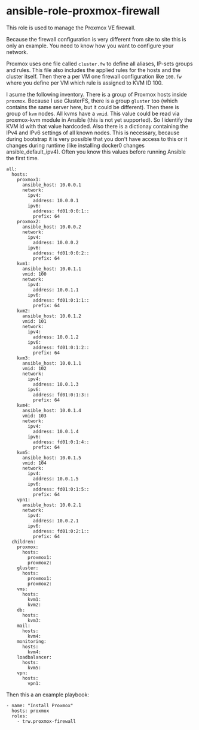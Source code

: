 # ansible-role-proxmox-firewall

This role is used to manage the Proxmox VE firewall.

Because the firewall configuration is very different from site to site this is only an example. You need to know how you want to configure your network.

Proxmox uses one file called `cluster.fw` to define all aliases, IP-sets groups and rules. This file also includes the applied rules for the hosts and the cluster itself. 
Then there a per VM one firewall configuration like `100.fw`  where you define per VM which rule is assigned to KVM ID 100.

I asume the following inventory. There is a group of Proxmox hosts inside `proxmox`. Because I use GlusterFS, there is a group `gluster` too (which contains the same server here, but it could be different). 
Then there is group of `kvm` nodes. All kvms have a `vmid`. This value could be read via proxmox-kvm module in Ansible (this is not yet supported). So I identify the KVM id with that value hardcoded.
Also there is a dictionay containing the IPv4 and IPv6 settings of all known nodes. This is necessary, because during bootstrap it is very possible that you don't have access to this or it changes during runtime (like installing docker0 changes ansible_default_ipv4). Often you know this values before running Ansible the first time.

    all:
      hosts:
        proxmox1:
          ansible_host: 10.0.0.1
          network:
            ipv4:
              address: 10.0.0.1
            ipv6:
              address: fd01:0:0:1::
              prefix: 64
        proxmox2:
          ansible_host: 10.0.0.2
          network:
            ipv4:
              address: 10.0.0.2
            ipv6:
              address: fd01:0:0:2::
              prefix: 64
        kvm1:
          ansible_host: 10.0.1.1
          vmid: 100
          network:
            ipv4:
              address: 10.0.1.1
            ipv6:
              address: fd01:0:1:1::
              prefix: 64
        kvm2:
          ansible_host: 10.0.1.2
          vmid: 101
          network:
            ipv4:
              address: 10.0.1.2
            ipv6:
              address: fd01:0:1:2::
              prefix: 64
        kvm3:
          ansible_host: 10.0.1.1
          vmid: 102
          network:
            ipv4:
              address: 10.0.1.3
            ipv6:
              address: fd01:0:1:3::
              prefix: 64
        kvm4:
          ansible_host: 10.0.1.4
          vmid: 103
          network:
            ipv4:
              address: 10.0.1.4
            ipv6:
              address: fd01:0:1:4::
              prefix: 64
        kvm5:
          ansible_host: 10.0.1.5
          vmid: 104
          network:
            ipv4:
              address: 10.0.1.5
            ipv6:
              address: fd01:0:1:5::
              prefix: 64
        vpn1:
          ansible_host: 10.0.2.1
          network:
            ipv4:
              address: 10.0.2.1
            ipv6:
              address: fd01:0:2:1::
              prefix: 64
      children:
        proxmox:
          hosts:
            proxmox1:
            proxmox2:
        gluster:
          hosts:
            proxmox1:
            proxmox2:
        vms:
          hosts:
            kvm1:
            kvm2:
        db:
          hosts:
            kvm3:
        mail:
          hosts:
            kvm4:
        monitoring:
          hosts:
            kvm4:
        loadbalancer:
          hosts:
            kvm5:
        vpn:
          hosts:
            vpn1:


Then this a an example playbook:

    - name: "Install Proxmox"
      hosts: proxmox
      roles:
        - trw.proxmox-firewall
